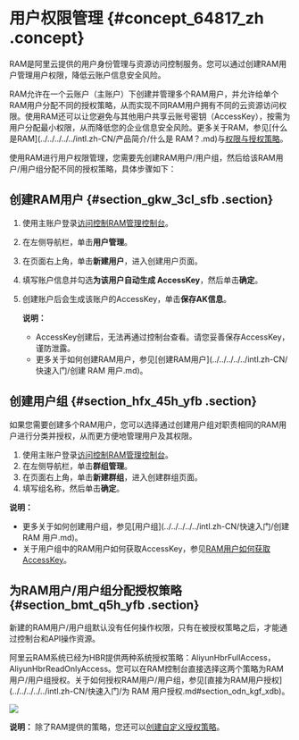 # 用户权限管理 {#concept_64817_zh .concept}

RAM是阿里云提供的用户身份管理与资源访问控制服务。您可以通过创建RAM用户管理用户权限，降低云账户信息安全风险。

RAM允许在一个云账户（主账户）下创建并管理多个RAM用户，并允许给单个RAM用户分配不同的授权策略，从而实现不同RAM用户拥有不同的云资源访问权限。使用RAM还可以让您避免与其他用户共享云账号密钥（AccessKey），按需为用户分配最小权限，从而降低您的企业信息安全风险。更多关于RAM，参见[什么是RAM](../../../../../intl.zh-CN/产品简介/什么是 RAM？.md)与[权限与授权策略](../../../../../intl.zh-CN//授权管理/权限与授权策略.md)。

使用RAM进行用户权限管理，您需要先创建RAM用户/用户组，然后给该RAM用户/用户组分配不同的授权策略，具体步骤如下：

## 创建RAM用户 {#section_gkw_3cl_sfb .section}

1.  使用主账户登录[访问控制RAM管理控制台](https://ram.console.aliyun.com)。
2.  在左侧导航栏，单击**用户管理**。
3.  在页面右上角，单击**新建用户**，进入创建用户页面。
4.  填写账户信息并勾选**为该用户自动生成 AccessKey**，然后单击**确定**。
5.  创建账户后会生成该账户的AccessKey，单击**保存AK信息**。

    **说明：** 

    -   AccessKey创建后，无法再通过控制台查看。请您妥善保存AccessKey，谨防泄露。
    -   更多关于如何创建RAM用户，参见[创建RAM用户](../../../../../intl.zh-CN/快速入门/创建 RAM 用户.md)。

## 创建用户组 {#section_hfx_45h_yfb .section}

如果您需要创建多个RAM用户，您可以选择通过创建用户组对职责相同的RAM用户进行分类并授权，从而更方便地管理用户及其权限。

1.  使用主账户登录[访问控制RAM管理控制台](https://ram.console.aliyun.com)。
2.  在左侧导航栏，单击**群组管理**。
3.  在页面右上角，单击**新建群组**，进入创建群组页面。
4.  填写组名称，然后单击**确定**。

**说明：** 

-   更多关于如何创建用户组，参见[用户组](../../../../../intl.zh-CN/快速入门/创建 RAM 用户.md)。
-   关于用户组中的RAM用户如何获取AccessKey，参见[RAM用户如何获取AccessKey](../../../../../intl.zh-CN/常见问题/一般性问题/RAM用户如何获取AccessKey.md)。

## 为RAM用户/用户组分配授权策略 {#section_bmt_q5h_yfb .section}

新建的RAM用户/用户组默认没有任何操作权限，只有在被授权策略之后，才能通过控制台和API操作资源。

阿里云RAM系统已经为HBR提供两种系统授权策略：AliyunHbrFullAccess，AliyunHbrReadOnlyAccess。您可以在RAM控制台直接选择这两个策略为RAM用户/用户组授权。关于如何授权RAM用户/用户组，参见[直接为RAM用户授权](../../../../../intl.zh-CN/快速入门/为 RAM 用户授权.md#section_odn_kgf_xdb)。

![](http://static-aliyun-doc.oss-cn-hangzhou.aliyuncs.com/assets/img/40360/155134737330626_zh-CN.png)

**说明：** 除了RAM提供的策略，您还可以[创建自定义授权策略](../../../../../intl.zh-CN/快速入门/创建自定义策略（可选）.md)。

